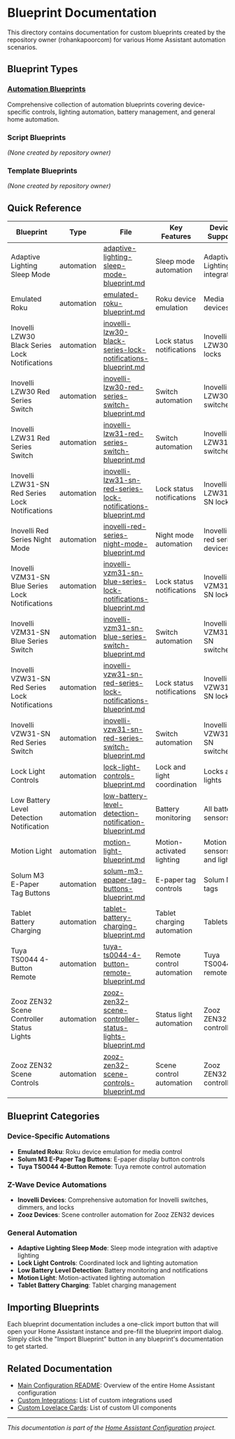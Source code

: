 # Blueprint Documentation

This directory contains documentation for custom blueprints created by the repository owner (rohankapoorcom) for various Home Assistant automation scenarios.

## Blueprint Types

### [Automation Blueprints](automation/README.md)
Comprehensive collection of automation blueprints covering device-specific controls, lighting automation, battery management, and general home automation.

### Script Blueprints
*(None created by repository owner)*

### Template Blueprints
*(None created by repository owner)*

## Quick Reference

| Blueprint | Type | File | Key Features | Device Support |
|-----------|------|------|--------------|----------------|
| Adaptive Lighting Sleep Mode | automation | [adaptive-lighting-sleep-mode-blueprint.md](automation/adaptive-lighting-sleep-mode-blueprint.md) | Sleep mode automation | Adaptive Lighting integration |
| Emulated Roku | automation | [emulated-roku-blueprint.md](automation/emulated-roku-blueprint.md) | Roku device emulation | Media devices |
| Inovelli LZW30 Black Series Lock Notifications | automation | [inovelli-lzw30-black-series-lock-notifications-blueprint.md](automation/inovelli-lzw30-black-series-lock-notifications-blueprint.md) | Lock status notifications | Inovelli LZW30 locks |
| Inovelli LZW30 Red Series Switch | automation | [inovelli-lzw30-red-series-switch-blueprint.md](automation/inovelli-lzw30-red-series-switch-blueprint.md) | Switch automation | Inovelli LZW30 switches |
| Inovelli LZW31 Red Series Switch | automation | [inovelli-lzw31-red-series-switch-blueprint.md](automation/inovelli-lzw31-red-series-switch-blueprint.md) | Switch automation | Inovelli LZW31 switches |
| Inovelli LZW31-SN Red Series Lock Notifications | automation | [inovelli-lzw31-sn-red-series-lock-notifications-blueprint.md](automation/inovelli-lzw31-sn-red-series-lock-notifications-blueprint.md) | Lock status notifications | Inovelli LZW31-SN locks |
| Inovelli Red Series Night Mode | automation | [inovelli-red-series-night-mode-blueprint.md](automation/inovelli-red-series-night-mode-blueprint.md) | Night mode automation | Inovelli red series devices |
| Inovelli VZM31-SN Blue Series Lock Notifications | automation | [inovelli-vzm31-sn-blue-series-lock-notifications-blueprint.md](automation/inovelli-vzm31-sn-blue-series-lock-notifications-blueprint.md) | Lock status notifications | Inovelli VZM31-SN locks |
| Inovelli VZM31-SN Blue Series Switch | automation | [inovelli-vzm31-sn-blue-series-switch-blueprint.md](automation/inovelli-vzm31-sn-blue-series-switch-blueprint.md) | Switch automation | Inovelli VZM31-SN switches |
| Inovelli VZW31-SN Red Series Lock Notifications | automation | [inovelli-vzw31-sn-red-series-lock-notifications-blueprint.md](automation/inovelli-vzw31-sn-red-series-lock-notifications-blueprint.md) | Lock status notifications | Inovelli VZW31-SN locks |
| Inovelli VZW31-SN Red Series Switch | automation | [inovelli-vzw31-sn-red-series-switch-blueprint.md](automation/inovelli-vzw31-sn-red-series-switch-blueprint.md) | Switch automation | Inovelli VZW31-SN switches |
| Lock Light Controls | automation | [lock-light-controls-blueprint.md](automation/lock-light-controls-blueprint.md) | Lock and light coordination | Locks and lights |
| Low Battery Level Detection Notification | automation | [low-battery-level-detection-notification-blueprint.md](automation/low-battery-level-detection-notification-blueprint.md) | Battery monitoring | All battery sensors |
| Motion Light | automation | [motion-light-blueprint.md](automation/motion-light-blueprint.md) | Motion-activated lighting | Motion sensors and lights |
| Solum M3 E-Paper Tag Buttons | automation | [solum-m3-epaper-tag-buttons-blueprint.md](automation/solum-m3-epaper-tag-buttons-blueprint.md) | E-paper tag controls | Solum M3 tags |
| Tablet Battery Charging | automation | [tablet-battery-charging-blueprint.md](automation/tablet-battery-charging-blueprint.md) | Tablet charging automation | Tablets |
| Tuya TS0044 4-Button Remote | automation | [tuya-ts0044-4-button-remote-blueprint.md](automation/tuya-ts0044-4-button-remote-blueprint.md) | Remote control automation | Tuya TS0044 remotes |
| Zooz ZEN32 Scene Controller Status Lights | automation | [zooz-zen32-scene-controller-status-lights-blueprint.md](automation/zooz-zen32-scene-controller-status-lights-blueprint.md) | Status light automation | Zooz ZEN32 controllers |
| Zooz ZEN32 Scene Controls | automation | [zooz-zen32-scene-controls-blueprint.md](automation/zooz-zen32-scene-controls-blueprint.md) | Scene control automation | Zooz ZEN32 controllers |

## Blueprint Categories

### Device-Specific Automations
- **Emulated Roku**: Roku device emulation for media control
- **Solum M3 E-Paper Tag Buttons**: E-paper display button controls
- **Tuya TS0044 4-Button Remote**: Tuya remote control automation

### Z-Wave Device Automations
- **Inovelli Devices**: Comprehensive automation for Inovelli switches, dimmers, and locks
- **Zooz Devices**: Scene controller automation for Zooz ZEN32 devices

### General Automation
- **Adaptive Lighting Sleep Mode**: Sleep mode integration with adaptive lighting
- **Lock Light Controls**: Coordinated lock and lighting automation
- **Low Battery Level Detection**: Battery monitoring and notifications
- **Motion Light**: Motion-activated lighting automation
- **Tablet Battery Charging**: Tablet charging management

## Importing Blueprints

Each blueprint documentation includes a one-click import button that will open your Home Assistant instance and pre-fill the blueprint import dialog. Simply click the "Import Blueprint" button in any blueprint's documentation to get started.

## Related Documentation

- [Main Configuration README](../README.md): Overview of the entire Home Assistant configuration
- [Custom Integrations](../README.md#custom-integrations): List of custom integrations used
- [Custom Lovelace Cards](../README.md#custom-lovelace-cards): List of custom UI components

---

*This documentation is part of the [Home Assistant Configuration](https://github.com/rohankapoorcom/homeassistant-config) project.*
